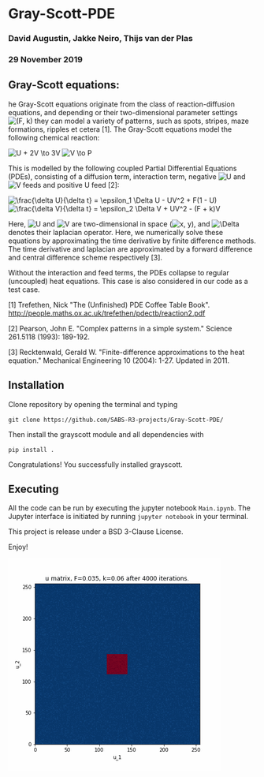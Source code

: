 # Gray-Scott-PDE
### David Augustin, Jakke Neiro, Thijs van der Plas
### 29 November 2019

## Gray-Scott equations:

he Gray-Scott equations originate from the class of reaction-diffusion equations, and depending or their two-dimensional parameter settings <img src="https://tex.s2cms.ru/svg/(F%2C%20k)" alt="(F, k)" /> they can model a variety of patterns, such as spots, stripes, maze formations, ripples et cetera [1]. The Gray-Scott equations model the following chemical reaction: 

<img src="https://tex.s2cms.ru/svg/U%20%20%2B%202V%20%5Cto%203V" alt="U  + 2V \to 3V" />

<img src="https://tex.s2cms.ru/svg/%20V%20%5Cto%20P%20" alt=" V \to P " />

This is modelled by the following coupled Partial Differential Equations (PDEs), consisting of a diffusion term, interaction term, negative <img src="https://tex.s2cms.ru/svg/U" alt="U" /> and <img src="https://tex.s2cms.ru/svg/V" alt="V" /> feeds and positive U feed [2]:

<img src="https://tex.s2cms.ru/svg/%20%5Cfrac%7B%5Cdelta%20U%7D%7B%5Cdelta%20t%7D%20%3D%20%5Cepsilon_1%20%5CDelta%20U%20-%20UV%5E2%20%2B%20F(1%20-%20U)%20" alt=" \frac{\delta U}{\delta t} = \epsilon_1 \Delta U - UV^2 + F(1 - U) " />

<img src="https://tex.s2cms.ru/svg/%20%5Cfrac%7B%5Cdelta%20V%7D%7B%5Cdelta%20t%7D%20%3D%20%5Cepsilon_2%20%5CDelta%20V%20%2B%20UV%5E2%20-%20(F%20%2B%20k)V%20%20" alt=" \frac{\delta V}{\delta t} = \epsilon_2 \Delta V + UV^2 - (F + k)V  " />

Here, <img src="https://tex.s2cms.ru/svg/U" alt="U" /> and <img src="https://tex.s2cms.ru/svg/V" alt="V" /> are two-dimensional in space (<img src="https://tex.s2cms.ru/svg/x%2C%20y" alt="x, y" />), and <img src="https://tex.s2cms.ru/svg/%5CDelta" alt="\Delta" /> denotes their laplacian operator. Here, we numerically solve these equations by approximating the time derivative by finite difference methods. The time derivative and laplacian are approximated by a forward difference and central difference scheme respectively [3]. 

Without the interaction and feed terms, the PDEs collapse to regular (uncoupled) heat equations. This case is also considered in our code as a test case.

[1] Trefethen, Nick "The (Unfinished) PDE Coffee Table Book".   http://people.maths.ox.ac.uk/trefethen/pdectb/reaction2.pdf

[2] Pearson, John E. "Complex patterns in a simple system." Science 261.5118 (1993): 189-192.

[3] Recktenwald, Gerald W. "Finite-difference approximations to the heat equation." Mechanical Engineering 10 (2004): 1-27. Updated in 2011.

## Installation

Clone repository by opening the terminal and typing

```
git clone https://github.com/SABS-R3-projects/Gray-Scott-PDE/
```

Then install the grayscott module and all dependencies with
```
pip install .
```

Congratulations! You successfully installed grayscott.


## Executing 
All the code can be run by executing the jupyter notebook `Main.ipynb`. The Jupyter interface is initiated by running `jupyter notebook` in your terminal. 



This project is release under a BSD 3-Clause License.

Enjoy!

![picture](/figures/u_matrix_F=0.035_k=0.06.gif)
